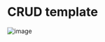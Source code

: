 # CRUD template

![image](https://github.com/olinations/crud-starter-frontend/blob/master/template.png)

